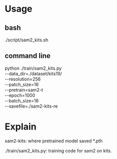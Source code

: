 # Usage

## bash
./script/sam2_kits.sh

## command line
python ./train/sam2_kits.py \
        --data_dir=./dataset/kits19/ \
        --resolution=256 \
        --patch_size=16 \
        --pretrain=sam2-t \
        --epoch=1000 \
        --batch_size=16 \
        --savefile=./sam2-kits-re

# Explain

sam2-kits: where pretrained model saved *.pth

./train/sam2_kits.py: training code for sam2 on kits.